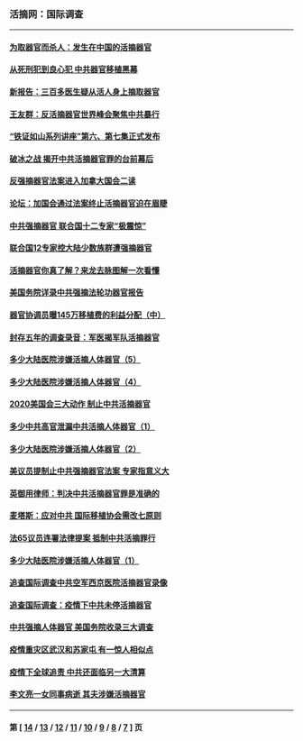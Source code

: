 ### 活摘网：国际调查
---
#### [为取器官而杀人：发生在中国的活摘器官](../../pages/nf5947/n13794731.md?09040430) 
#### [从死刑犯到良心犯 中共器官移植黑幕](../../pages/nf5947/n13764669.md?09040430) 
#### [新报告：三百多医生疑从活人身上摘取器官](../../pages/nf5947/n13703044.md?09040430) 
#### [王友群：反活摘器官世界峰会聚焦中共暴行](../../pages/nf5947/n13250738.md?09040430) 
#### [“铁证如山系列讲座”第六、第七集正式发布](../../pages/nf5947/n13106287.md?09040430) 
#### [破冰之战 揭开中共活摘器官罪的台前幕后](../../pages/nf5947/n13082457.md?09040430) 
#### [反强摘器官法案进入加拿大国会二读](../../pages/nf5947/n13033450.md?09040430) 
#### [论坛：加国会通过法案终止活摘器官迫在眉睫](../../pages/nf5947/n13029839.md?09040430) 
#### [中共强摘器官 联合国十二专家“极震惊”](../../pages/nf5947/n13024313.md?09040430) 
#### [联合国12专家控大陆少数族群遭强摘器官](../../pages/nf5947/n13023877.md?09040430) 
#### [活摘器官你真了解？来龙去脉图解一次看懂](../../pages/nf5947/n13013820.md?09040430) 
#### [美国务院详录中共强摘法轮功器官报告](../../pages/nf5947/n12944519.md?09040430) 
#### [器官协调员曝145万移植费的利益分配（中）](../../pages/nf5947/n12894547.md?09040430) 
#### [封存五年的调查录音：军医揭军队活摘器官](../../pages/nf5947/n12798692.md?09040430) 
#### [多少大陆医院涉嫌活摘人体器官（5）](../../pages/nf5947/n12768383.md?09040430) 
#### [多少大陆医院涉嫌活摘人体器官（4）](../../pages/nf5947/n12664434.md?09040430) 
#### [2020美国会三大动作 制止中共活摘器官](../../pages/nf5947/n12682004.md?09040430) 
#### [多少中共高官泄漏中共活摘人体器官（1）](../../pages/nf5947/n12671234.md?09040430) 
#### [多少大陆医院涉嫌活摘人体器官（2）](../../pages/nf5947/n12655589.md?09040430) 
#### [美议员提制止中共强摘器官法案 专家指意义大](../../pages/nf5947/n12630561.md?09040430) 
#### [英御用律师：判决中共活摘器官罪是准确的](../../pages/nf5947/n12580740.md?09040430) 
#### [麦塔斯：应对中共 国际移植协会需改七原则](../../pages/nf5947/n12514711.md?09040430) 
#### [法65议员连署法律提案 抵制中共活摘罪行](../../pages/nf5947/n12437047.md?09040430) 
#### [多少大陆医院涉嫌活摘人体器官（1）](../../pages/nf5947/n12414284.md?09040430) 
#### [追查国际调查中共空军西京医院活摘器官录像](../../pages/nf5947/n12348837.md?09040430) 
#### [追查国际调查：疫情下中共未停活摘器官](../../pages/nf5947/n12273415.md?09040430) 
#### [中共强摘人体器官 美国务院收录三大调查](../../pages/nf5947/n12181488.md?09040430) 
#### [疫情重灾区武汉和苏家屯 有一惊人相似点](../../pages/nf5947/n12150824.md?09040430) 
#### [疫情下全球追责 中共还面临另一大清算](../../pages/nf5947/n12070397.md?09040430) 
#### [李文亮一女同事病逝 其夫涉嫌活摘器官](../../pages/nf5947/n11957882.md?09040430) 

---
#### 第 [ [14](./14.md?09040430) / [13](./13.md?09040430) / [12](./12.md?09040430) / [11](./11.md?09040430) / [10](./10.md?09040430) / [9](./9.md?09040430) / [8](./8.md?09040430) / [7](./7.md?09040430) ] 页
